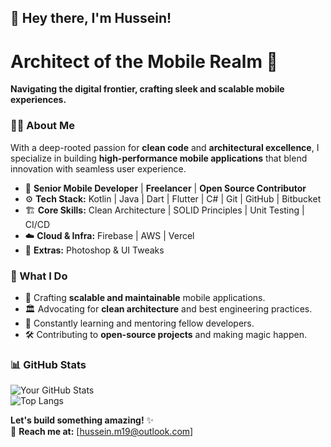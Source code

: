 ## 👋 Hey there, I'm Hussein!

<!--
**husseinm19/husseinm19** is a ✨ _special_ ✨ repository because its `README.md` (this file) appears on your GitHub profile.

Here are some ideas to get you started:

- 🔭 I’m currently working on ...
- 🌱 I’m currently learning ...
- 👯 I’m looking to collaborate on ...
- 🤔 I’m looking for help with ...
- 💬 Ask me about ...
- 📫 How to reach me: ...
- 😄 Pronouns: ...
- ⚡ Fun fact: ...
-->
# Architect of the Mobile Realm 🚀  
**Navigating the digital frontier, crafting sleek and scalable mobile experiences.**  

### 🧑‍💻 About Me  
With a deep-rooted passion for **clean code** and **architectural excellence**, I specialize in building **high-performance mobile applications** that blend innovation with seamless user experience.  

- 📱 **Senior Mobile Developer** | **Freelancer** | **Open Source Contributor**  
- ⚙️ **Tech Stack:** Kotlin | Java | Dart | Flutter | C# | Git | GitHub | Bitbucket  
- 🏗️ **Core Skills:** Clean Architecture | SOLID Principles | Unit Testing | CI/CD  
- ☁️ **Cloud & Infra:** Firebase | AWS | Vercel  
- 🎨 **Extras:** Photoshop & UI Tweaks  

### 🔭 What I Do  
- 🚀 Crafting **scalable and maintainable** mobile applications.  
- 🏛️ Advocating for **clean architecture** and best engineering practices.  
- 🧠 Constantly learning and mentoring fellow developers.  
- 🛠️ Contributing to **open-source projects** and making magic happen.  

### 📊 GitHub Stats  
![Your GitHub Stats](https://github-readme-stats.vercel.app/api?username=yourusername&show_icons=true&theme=radical)  
![Top Langs](https://github-readme-stats.vercel.app/api/top-langs/?username=yourusername&layout=compact&theme=radical)  

**Let's build something amazing!** ✨  
💬 **Reach me at:** [hussein.m19@outlook.com]  
